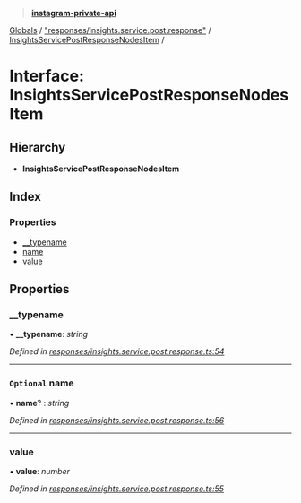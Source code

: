 > **[instagram-private-api](../README.md)**

[Globals](../README.md) / ["responses/insights.service.post.response"](../modules/_responses_insights_service_post_response_.md) / [InsightsServicePostResponseNodesItem](_responses_insights_service_post_response_.insightsservicepostresponsenodesitem.md) /

# Interface: InsightsServicePostResponseNodesItem

## Hierarchy

* **InsightsServicePostResponseNodesItem**

## Index

### Properties

* [__typename](_responses_insights_service_post_response_.insightsservicepostresponsenodesitem.md#__typename)
* [name](_responses_insights_service_post_response_.insightsservicepostresponsenodesitem.md#optional-name)
* [value](_responses_insights_service_post_response_.insightsservicepostresponsenodesitem.md#value)

## Properties

###  __typename

• **__typename**: *string*

*Defined in [responses/insights.service.post.response.ts:54](https://github.com/dilame/instagram-private-api/blob/3e16058/src/responses/insights.service.post.response.ts#L54)*

___

### `Optional` name

• **name**? : *string*

*Defined in [responses/insights.service.post.response.ts:56](https://github.com/dilame/instagram-private-api/blob/3e16058/src/responses/insights.service.post.response.ts#L56)*

___

###  value

• **value**: *number*

*Defined in [responses/insights.service.post.response.ts:55](https://github.com/dilame/instagram-private-api/blob/3e16058/src/responses/insights.service.post.response.ts#L55)*